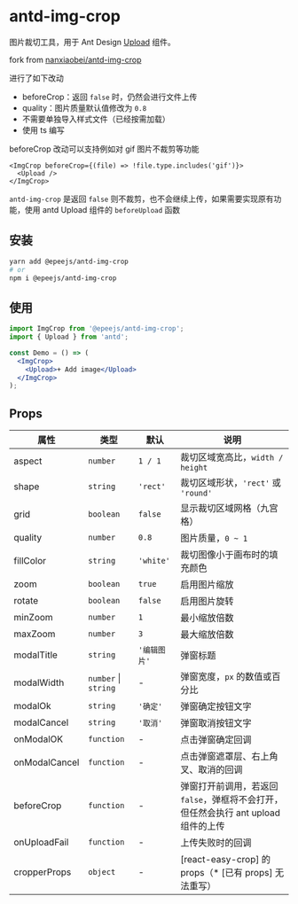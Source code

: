 # antd-img-crop

图片裁切工具，用于 Ant Design [Upload](https://ant.design/components/upload-cn/) 组件。

fork from [nanxiaobei/antd-img-crop](https://github.com/nanxiaobei/antd-img-crop)

进行了如下改动

- beforeCrop：返回 `false` 时，仍然会进行文件上传
- quality：图片质量默认值修改为 `0.8`
- 不需要单独导入样式文件（已经按需加载）
- 使用 ts 编写

beforeCrop 改动可以支持例如对 gif 图片不裁剪等功能

```tsx
<ImgCrop beforeCrop={(file) => !file.type.includes('gif')}>
  <Upload />
</ImgCrop>
```

`antd-img-crop` 是返回 `false` 则不裁剪，也不会继续上传，如果需要实现原有功能，使用 antd Upload 组件的 `beforeUpload` 函数

## 安装

```sh
yarn add @epeejs/antd-img-crop
# or
npm i @epeejs/antd-img-crop
```

## 使用

```jsx harmony
import ImgCrop from '@epeejs/antd-img-crop';
import { Upload } from 'antd';

const Demo = () => (
  <ImgCrop>
    <Upload>+ Add image</Upload>
  </ImgCrop>
);
```

## Props

| 属性 | 类型 | 默认 | 说明 |
| --- | --- | --- | --- |
| aspect | `number` | `1 / 1` | 裁切区域宽高比，`width / height` |
| shape | `string` | `'rect'` | 裁切区域形状，`'rect'` 或 `'round'` |
| grid | `boolean` | `false` | 显示裁切区域网格（九宫格） |
| quality | `number` | `0.8` | 图片质量，`0 ~ 1` |
| fillColor | `string` | `'white'` | 裁切图像小于画布时的填充颜色 |
| zoom | `boolean` | `true` | 启用图片缩放 |
| rotate | `boolean` | `false` | 启用图片旋转 |
| minZoom | `number` | `1` | 最小缩放倍数 |
| maxZoom | `number` | `3` | 最大缩放倍数 |
| modalTitle | `string` | `'编辑图片'` | 弹窗标题 |
| modalWidth | `number` \| `string` | - | 弹窗宽度，`px` 的数值或百分比 |
| modalOk | `string` | `'确定'` | 弹窗确定按钮文字 |
| modalCancel | `string` | `'取消'` | 弹窗取消按钮文字 |
| onModalOK | `function` | - | 点击弹窗确定回调 |
| onModalCancel | `function` | - | 点击弹窗遮罩层、右上角叉、取消的回调 |
| beforeCrop | `function` | - | 弹窗打开前调用，若返回 `false`，弹框将不会打开，但任然会执行 ant upload 组件的上传 |
| onUploadFail | `function` | - | 上传失败时的回调 |
| cropperProps | `object` | - | [react-easy-crop] 的 props（\* [已有 props] 无法重写） |
